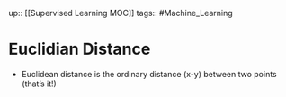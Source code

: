 up:: [[Supervised Learning MOC]]
tags:: #Machine_Learning 
# Euclidian Distance
- Euclidean distance is the ordinary distance (x-y) between two points (that’s it!)